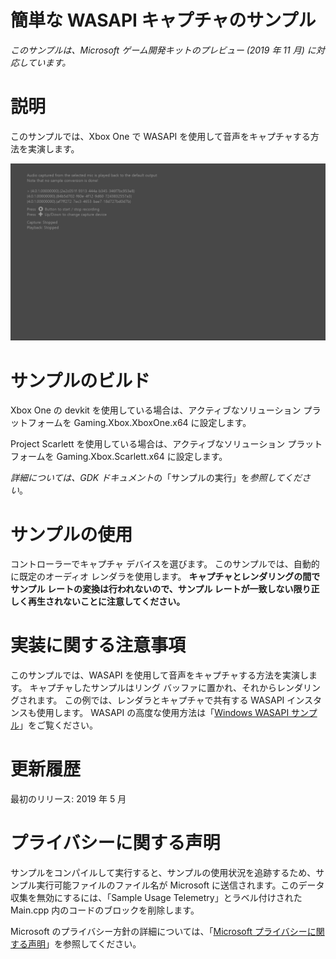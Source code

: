 # 簡単な WASAPI キャプチャのサンプル

*このサンプルは、Microsoft ゲーム開発キットのプレビュー (2019 年 11 月)
に対応しています。*

# 説明

このサンプルでは、Xbox One で WASAPI
を使用して音声をキャプチャする方法を実演します。

![Sample Screenshot](./media/image1.png)

# サンプルのビルド

Xbox One の devkit を使用している場合は、アクティブなソリューション
プラットフォームを Gaming.Xbox.XboxOne.x64 に設定します。

Project Scarlett を使用している場合は、アクティブなソリューション
プラットフォームを Gaming.Xbox.Scarlett.x64 に設定します。

*詳細については、GDK
ドキュメント*の「サンプルの実行」を*参照してください*。

# サンプルの使用

コントローラーでキャプチャ デバイスを選びます。
このサンプルでは、自動的に既定のオーディオ レンダラを使用します。
**キャプチャとレンダリングの間でサンプル
レートの変換は行われないので、サンプル
レートが一致しない限り正しく再生されないことに注意してください。**

# 実装に関する注意事項

このサンプルでは、WASAPI
を使用して音声をキャプチャする方法を実演します。
キャプチャしたサンプルはリング
バッファに置かれ、それからレンダリングされます。
この例では、レンダラとキャプチャで共有する WASAPI
インスタンスも使用します。 WASAPI の高度な使用方法は「[Windows WASAPI
サンプル](https://code.msdn.microsoft.com/windowsapps/Windows-Audio-Session-22dcab6b)」をご覧ください。

# 更新履歴

最初のリリース: 2019 年 5 月

# プライバシーに関する声明

サンプルをコンパイルして実行すると、サンプルの使用状況を追跡するため、サンプル実行可能ファイルのファイル名が
Microsoft に送信されます。このデータ収集を無効にするには、「Sample Usage
Telemetry」とラベル付けされた Main.cpp
内のコードのブロックを削除します。

Microsoft のプライバシー方針の詳細については、「[Microsoft
プライバシーに関する声明](https://privacy.microsoft.com/en-us/privacystatement/)」を参照してください。
